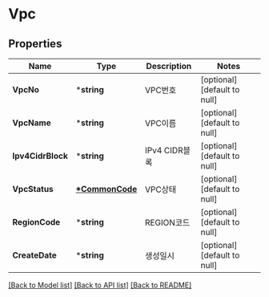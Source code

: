 # Vpc

## Properties
Name | Type | Description | Notes
------------ | ------------- | ------------- | -------------
**VpcNo** | ***string** | VPC번호 | [optional] [default to null]
**VpcName** | ***string** | VPC이름 | [optional] [default to null]
**Ipv4CidrBlock** | ***string** | IPv4 CIDR블록 | [optional] [default to null]
**VpcStatus** | **[*CommonCode](CommonCode.md)** | VPC상태 | [optional] [default to null]
**RegionCode** | ***string** | REGION코드 | [optional] [default to null]
**CreateDate** | ***string** | 생성일시 | [optional] [default to null]

[[Back to Model list]](../README.md#documentation-for-models) [[Back to API list]](../README.md#documentation-for-api-endpoints) [[Back to README]](../README.md)



